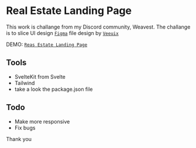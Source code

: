 # Real Estate Landing Page

This work is challange from my Discord community, Weavest. The challange is to slice UI design [`Figma`](https://www.figma.com/file/5gvU6pq2mwhmThrlzKbJxu/Real-Estate-Landing-Page-(Web-only)-for-Public?node-id=0%3A1) file design by [`Veeuix`](https://twitter.com/veeuix)

DEMO: [`Reas Estate Landing Page`](https://real-estate-landing-page-waveast.netlify.app/)

## Tools
- SvelteKit from Svelte
- Tailwind
- take a look the package.json file

## Todo
- Make more responsive
- Fix bugs

Thank you
